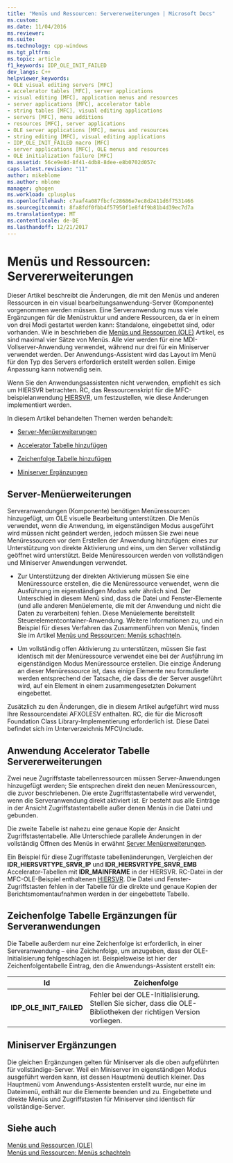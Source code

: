 ```yaml
---
title: "Menüs und Ressourcen: Servererweiterungen | Microsoft Docs"
ms.custom: 
ms.date: 11/04/2016
ms.reviewer: 
ms.suite: 
ms.technology: cpp-windows
ms.tgt_pltfrm: 
ms.topic: article
f1_keywords: IDP_OLE_INIT_FAILED
dev_langs: C++
helpviewer_keywords:
- OLE visual editing servers [MFC]
- accelerator tables [MFC], server applications
- visual editing [MFC], application menus and resources
- server applications [MFC], accelerator table
- string tables [MFC], visual editing applications
- servers [MFC], menu additions
- resources [MFC], server applications
- OLE server applications [MFC], menus and resources
- string editing [MFC], visual editing applications
- IDP_OLE_INIT_FAILED macro [MFC]
- server applications [MFC], OLE menus and resources
- OLE initialization failure [MFC]
ms.assetid: 56ce9e8d-8f41-4db8-8dee-e8b0702d057c
caps.latest.revision: "11"
author: mikeblome
ms.author: mblome
manager: ghogen
ms.workload: cplusplus
ms.openlocfilehash: c7aaf4a087fbcfc28686e7ec8d2411d6f7531466
ms.sourcegitcommit: 8fa8fdf0fbb4f57950f1e8f4f9b81b4d39ec7d7a
ms.translationtype: MT
ms.contentlocale: de-DE
ms.lasthandoff: 12/21/2017
---
```

# <a name="menus-and-resources-server-additions"></a>Menüs und Ressourcen: Servererweiterungen
Dieser Artikel beschreibt die Änderungen, die mit den Menüs und anderen Ressourcen in ein visual bearbeitungsanwendung-Server (Komponente) vorgenommen werden müssen. Eine Serveranwendung muss viele Ergänzungen für die Menüstruktur und andere Ressourcen, da er in einem von drei Modi gestartet werden kann: Standalone, eingebettet sind, oder vorhanden. Wie in beschrieben die [Menüs und Ressourcen (OLE)](../mfc/menus-and-resources-ole.md) Artikel, es sind maximal vier Sätze von Menüs. Alle vier werden für eine MDI-Vollserver-Anwendung verwendet, während nur drei für ein Miniserver verwendet werden. Der Anwendungs-Assistent wird das Layout im Menü für den Typ des Servers erforderlich erstellt werden sollen. Einige Anpassung kann notwendig sein.  
  
 Wenn Sie den Anwendungsassistenten nicht verwenden, empfiehlt es sich um HIERSVR betrachten. RC, das Ressourcenskript für die MFC-beispielanwendung [HIERSVR](../visual-cpp-samples.md), um festzustellen, wie diese Änderungen implementiert werden.  
  
 In diesem Artikel behandelten Themen werden behandelt:  
  
-   [Server-Menüerweiterungen](#_core_server_menu_additions)  
  
-   [Accelerator Tabelle hinzufügen](#_core_server_application_accelerator_table_additions)  
  
-   [Zeichenfolge Tabelle hinzufügen](../mfc/menus-and-resources-container-additions.md)  
  
-   [Miniserver Ergänzungen](#_core_mini.2d.server_additions)  
  
##  <a name="_core_server_menu_additions"></a>Server-Menüerweiterungen  
 Serveranwendungen (Komponente) benötigen Menüressourcen hinzugefügt, um OLE visuelle Bearbeitung unterstützen. Die Menüs verwendet, wenn die Anwendung, im eigenständigen Modus ausgeführt wird müssen nicht geändert werden, jedoch müssen Sie zwei neue Menüressourcen vor dem Erstellen der Anwendung hinzufügen: eines zur Unterstützung von direkte Aktivierung und eins, um den Server vollständig geöffnet wird unterstützt. Beide Menüressourcen werden von vollständigen und Miniserver Anwendungen verwendet.  
  
-   Zur Unterstützung der direkten Aktivierung müssen Sie eine Menüressource erstellen, die die Menüressource verwendet, wenn die Ausführung im eigenständigen Modus sehr ähnlich sind. Der Unterschied in diesem Menü sind, dass die Datei und Fenster-Elemente (und alle anderen Menüelemente, die mit der Anwendung und nicht die Daten zu verarbeiten) fehlen. Diese Menüelemente bereitstellt Steuerelementcontainer-Anwendung. Weitere Informationen zu, und ein Beispiel für dieses Verfahren das Zusammenführen von Menüs, finden Sie im Artikel [Menüs und Ressourcen: Menüs schachteln](../mfc/menus-and-resources-menu-merging.md).  
  
-   Um vollständig offen Aktivierung zu unterstützen, müssen Sie fast identisch mit der Menüressource verwendet eine bei der Ausführung im eigenständigen Modus Menüressource erstellen. Die einzige Änderung an dieser Menüressource ist, dass einige Elemente neu formulierte werden entsprechend der Tatsache, die dass die der Server ausgeführt wird, auf ein Element in einem zusammengesetzten Dokument eingebettet.  
  
 Zusätzlich zu den Änderungen, die in diesem Artikel aufgeführt wird muss Ihre Ressourcendatei AFXOLESV enthalten. RC, die für die Microsoft Foundation Class Library-Implementierung erforderlich ist. Diese Datei befindet sich im Unterverzeichnis MFC\Include.  
  
##  <a name="_core_server_application_accelerator_table_additions"></a>Anwendung Accelerator Tabelle Servererweiterungen  
 Zwei neue Zugriffstaste tabellenressourcen müssen Server-Anwendungen hinzugefügt werden; Sie entsprechen direkt den neuen Menüressourcen, die zuvor beschriebenen. Die erste Zugriffstastentabelle wird verwendet, wenn die Serveranwendung direkt aktiviert ist. Er besteht aus alle Einträge in der Ansicht Zugriffstastentabelle außer denen Menüs in die Datei und gebunden.  
  
 Die zweite Tabelle ist nahezu eine genaue Kopie der Ansicht Zugriffstastentabelle. Alle Unterschiede parallele Änderungen in der vollständig Öffnen des Menüs in erwähnt [Server Menüerweiterungen](#_core_server_menu_additions).  
  
 Ein Beispiel für diese Zugriffstaste tabellenänderungen, Vergleichen der **IDR_HIERSVRTYPE_SRVR_IP** und **IDR_HIERSVRTYPE_SRVR_EMB** Accelerator-Tabellen mit **IDR_MAINFRAME** in der HIERSVR. RC-Datei in der MFC-OLE-Beispiel enthaltenen [HIERSVR](../visual-cpp-samples.md). Die Datei und Fenster-Zugriffstasten fehlen in der Tabelle für die direkte und genaue Kopien der Berichtsmomentaufnahmen werden in der eingebettete Tabelle.  
  
##  <a name="_core_string_table_additions_for_server_applications"></a>Zeichenfolge Tabelle Ergänzungen für Serveranwendungen  
 Die Tabelle außerdem nur eine Zeichenfolge ist erforderlich, in einer Serveranwendung – eine Zeichenfolge, um anzugeben, dass der OLE-Initialisierung fehlgeschlagen ist. Beispielsweise ist hier der Zeichenfolgentabelle Eintrag, den die Anwendungs-Assistent erstellt ein:  
  
|Id|Zeichenfolge|  
|--------|------------|  
|**IDP_OLE_INIT_FAILED**|Fehler bei der OLE-Initialisierung. Stellen Sie sicher, dass die OLE-Bibliotheken der richtigen Version vorliegen.|  
  
##  <a name="_core_mini.2d.server_additions"></a>Miniserver Ergänzungen  
 Die gleichen Ergänzungen gelten für Miniserver als die oben aufgeführten für vollständige-Server. Weil ein Miniserver im eigenständigen Modus ausgeführt werden kann, ist dessen Hauptmenü deutlich kleiner. Das Hauptmenü vom Anwendungs-Assistenten erstellt wurde, nur eine im Dateimenü, enthält nur die Elemente beenden und zu. Eingebettete und direkte Menüs und Zugriffstasten für Miniserver sind identisch für vollständige-Server.  
  
## <a name="see-also"></a>Siehe auch  
 [Menüs und Ressourcen (OLE)](../mfc/menus-and-resources-ole.md)   
 [Menüs und Ressourcen: Menüs schachteln](../mfc/menus-and-resources-menu-merging.md)

